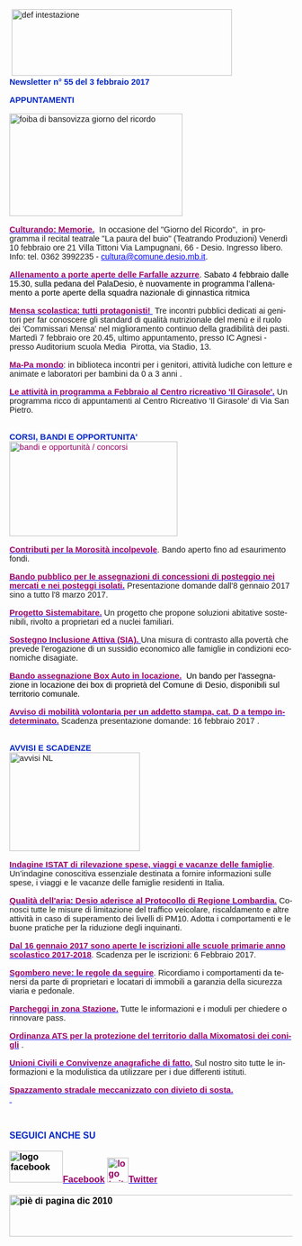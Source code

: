 <html xmlns:v="urn:schemas-microsoft-com:vml" xmlns:o="urn:schemas-microsoft-com:office:office" xmlns:w="urn:schemas-microsoft-com:office:word" xmlns:m="http://schemas.microsoft.com/office/2004/12/omml" xmlns="http://www.w3.org/TR/REC-html40"><head><meta http-equiv=Content-Type content="text/html; charset=utf-8"><meta name=Generator content="Microsoft Word 15 (filtered medium)"><!--[if !mso]><style>v\:* {behavior:url(#default#VML);}
o\:* {behavior:url(#default#VML);}
w\:* {behavior:url(#default#VML);}
.shape {behavior:url(#default#VML);}
</style><![endif]--><style><!--
/* Font Definitions */
@font-face
	{font-family:"Cambria Math";
	panose-1:2 4 5 3 5 4 6 3 2 4;}
@font-face
	{font-family:Calibri;
	panose-1:2 15 5 2 2 2 4 3 2 4;}
/* Style Definitions */
p.MsoNormal, li.MsoNormal, div.MsoNormal
	{margin:0cm;
	margin-bottom:.0001pt;
	font-size:11.0pt;
	font-family:"Calibri",sans-serif;}
a:link, span.MsoHyperlink
	{mso-style-priority:99;
	color:blue;
	text-decoration:underline;}
a:visited, span.MsoHyperlinkFollowed
	{mso-style-priority:99;
	color:#954F72;
	text-decoration:underline;}
.MsoChpDefault
	{mso-style-type:export-only;}
@page WordSection1
	{size:612.0pt 792.0pt;
	margin:70.85pt 2.0cm 2.0cm 2.0cm;}
div.WordSection1
	{page:WordSection1;}
--></style></head><body lang=IT link=blue vlink="#954F72"><div class=WordSection1><p class=MsoNormal>&nbsp;<img width=392 height=118 style='width:4.0833in;height:1.2291in' id="_x0000_i1031" src="http://www.comune.desio.mb.it/servizi/gestionedocumentale/visualizzadocumento.aspx?id=6276" alt="def intestazione"> <o:p></o:p></p><div><div><p class=MsoNormal><strong><span style='font-family:"Calibri",sans-serif;color:#0426C6'>Newsletter n° 55 del&nbsp;3 febbraio 2017</span></strong><o:p></o:p></p></div><div><p class=MsoNormal>&nbsp;<o:p></o:p></p></div><div><p class=MsoNormal><strong><span style='font-family:"Calibri",sans-serif;color:#0426C6'>APPUNTAMENTI </span></strong><o:p></o:p></p></div><div><p class=MsoNormal>&nbsp;<o:p></o:p></p></div><div><p class=MsoNormal><img width=308 height=182 style='width:3.2083in;height:1.8958in' id="_x0000_i1030" src="http://www.comune.desio.mb.it/servizi/gestionedocumentale/visualizzadocumento.aspx?ID=22104" alt="foiba di bansovizza giorno del ricordo"><o:p></o:p></p></div><div><div><p class=MsoNormal>&nbsp;<o:p></o:p></p></div><div><p class=MsoNormal><strong><span style='font-family:"Calibri",sans-serif;color:#990066'><a href="http://www.comune.desio.mb.it/servizi/notizie/notizie_fase02.aspx?ID=42967" target="_self"><span style='color:#990066'>Culturando: Memorie.</span></a></span></strong>&nbsp; In occasione del &quot;Giorno del Ricordo&quot;,&nbsp; in programma il recital teatrale &quot;La paura del buio&quot; (Teatrando Produzioni) Venerdì 10 febbraio ore 21 Villa Tittoni Via Lampugnani, 66 - Desio. Ingresso libero. Info: tel. 0362 3992235 - <a href="mailto:cultura@comune.desio.mb.it">cultura@comune.desio.mb.it</a>.<o:p></o:p></p></div><div><p class=MsoNormal>&nbsp;<o:p></o:p></p></div><div><p class=MsoNormal><span style='color:#990066'><a href="https://www.facebook.com/federginnastica/posts/958987997536829:0" target="_self"><strong><span style='font-family:"Calibri",sans-serif;color:#990066'>Allenamento a porte aperte delle Farfalle azzurre</span></strong></a></span><span style='color:black'>. Sabato 4 febbraio dalle 15.30, sulla pedana del PalaDesio, è nuovamente in programma l’allenamento a porte aperte della squadra nazionale di ginnastica ritmica</span><o:p></o:p></p></div><div><p class=MsoNormal>&nbsp;<o:p></o:p></p></div><div><p class=MsoNormal><strong><span style='font-family:"Calibri",sans-serif;color:#990066'><a href="https://www.facebook.com/events/198686807271007/" target="_self"><span style='color:#990066'>Mensa scolastica: tutti protagonisti!&nbsp;</span></a></span></strong> Tre incontri pubblici dedicati ai genitori per far conoscere gli standard di qualità nutrizionale del menù e il ruolo dei 'Commissari Mensa' nel miglioramento continuo della gradibilità dei pasti. Martedì&nbsp;7 febbraio ore 20.45, ultimo appuntamento, presso IC Agnesi - presso Auditorium scuola Media&nbsp; Pirotta, via Stadio, 13. <o:p></o:p></p></div><div><p class=MsoNormal>&nbsp;<o:p></o:p></p></div><div><p class=MsoNormal><strong><span style='font-family:"Calibri",sans-serif;color:#990066'><a href="http://www.comune.desio.mb.it/servizi/notizie/notizie_fase02.aspx?ID=41527" target="_self"><span style='color:#990066'>Ma-Pa mondo</span></a></span></strong>: in biblioteca&nbsp;incontri per i genitori, attività ludiche con letture e animate e laboratori per bambini da 0 a 3 anni . <o:p></o:p></p></div></div><div><p class=MsoNormal>&nbsp;<o:p></o:p></p></div><div><p class=MsoNormal><strong><span style='font-family:"Calibri",sans-serif;color:#990066'><a href="http://www.comune.desio.mb.it/servizi/notizie/notizie_fase02.aspx?ID=43050" target="_self"><span style='color:#990066'>Le attività in programma a Febbraio al Centro ricreativo 'Il Girasole'.</span></a></span></strong> Un programma ricco di appuntamenti al Centro Ricreativo 'Il Girasole' di Via San Pietro.<strong><span style='font-family:"Calibri",sans-serif;color:#990066'> </span></strong><o:p></o:p></p></div><div><p class=MsoNormal>&nbsp;<o:p></o:p></p></div><div><div><p class=MsoNormal>&nbsp;<o:p></o:p></p></div><div><p class=MsoNormal><strong><span style='font-family:"Calibri",sans-serif;color:#0426C6'>CORSI, BANDI E OPPORTUNITA'</span></strong> <o:p></o:p></p></div><div><p class=MsoNormal><span style='color:#990066'><img border=0 width=299 height=168 style='width:3.1145in;height:1.75in' id="_x0000_i1029" src="http://www.comune.desio.mb.it/servizi/gestionedocumentale/visualizzadocumento.aspx?id=18790" alt="bandi e opportunità / concorsi"></span><o:p></o:p></p></div></div><div><p class=MsoNormal>&nbsp;<o:p></o:p></p></div><div><p class=MsoNormal><strong><span style='font-family:"Calibri",sans-serif;color:#990066'><a href="http://www.comune.desio.mb.it/servizi/notizie/notizie_fase02.aspx?ID=42983" target="_self"><span style='color:#990066'>Contributi per la Morosità incolpevole</span></a></span></strong>. Bando aperto fino ad esaurimento fondi. <o:p></o:p></p></div><div><p class=MsoNormal>&nbsp;<o:p></o:p></p></div><div><p class=MsoNormal><strong><span style='font-family:"Calibri",sans-serif;color:#990066'><a href="http://www.comune.desio.mb.it/servizi/notizie/notizie_fase02.aspx?ID=42938" target="_self"><span style='color:#990066'>Bando pubblico per le assegnazioni di concessioni di posteggio nei mercati e nei posteggi isolati.</span></a></span></strong> Presentazione domande dall'8 gennaio 2017 sino a tutto l'8 marzo 2017.<o:p></o:p></p></div><div><p class=MsoNormal>&nbsp;<o:p></o:p></p></div><div><p class=MsoNormal><strong><span style='font-family:"Calibri",sans-serif;color:#990066'><a href="http://www.comune.desio.mb.it/servizi/notizie/notizie_fase02.aspx?ID=41431" target="_self"><span style='color:#990066'>Progetto Sistemabitare.</span></a></span></strong> Un progetto che propone soluzioni abitative sostenibili, rivolto a proprietari ed a nuclei familiari. <o:p></o:p></p></div><div><p class=MsoNormal>&nbsp;<o:p></o:p></p></div><div><p class=MsoNormal><strong><span style='font-family:"Calibri",sans-serif;color:#990066'><a href="http://www.comune.desio.mb.it/servizi/notizie/notizie_fase02.aspx?ID=40660" target="_self"><span style='color:#990066'>Sostegno Inclusione Attiva (SIA).</span> </a></span></strong>Una misura di contrasto alla povertà che prevede l'erogazione di un sussidio economico alle famiglie in condizioni economiche disagiate.<o:p></o:p></p></div><div><p class=MsoNormal>&nbsp;<o:p></o:p></p></div><div><div><p class=MsoNormal><span style='color:#990066'><a href="http://www.comune.desio.mb.it/servizi/notizie/notizie_fase02.aspx?ID=35369" target="_self"><strong><span style='font-family:"Calibri",sans-serif;color:#990066'>Bando assegnazione Box Auto in locazione.</span></strong></a><strong><span style='font-family:"Calibri",sans-serif'>&nbsp; </span></strong></span><span style='color:black'>Un</span><strong><span style='font-family:"Calibri",sans-serif;color:#990066'> </span></strong><span style='color:black'>bando per l'assegnazione in locazione dei box di proprietà del Comune di Desio, disponibili sul territorio comunale.</span><o:p></o:p></p></div><div><p class=MsoNormal>&nbsp;<o:p></o:p></p></div><div><p class=MsoNormal><strong><span style='font-family:"Calibri",sans-serif;color:#990066'><a href="http://www.comune.desio.mb.it/servizi/notizie/notizie_fase02.aspx?ID=43017" target="_self"><span style='color:#990066'>Avviso di mobilità volontaria per un addetto stampa, cat. D a tempo indeterminato.</span></a></span></strong> Scadenza presentazione domande: 16 febbraio 2017 .<o:p></o:p></p></div><div><p class=MsoNormal>&nbsp;<o:p></o:p></p></div></div><div><p class=MsoNormal>&nbsp;<o:p></o:p></p></div><div><p class=MsoNormal><strong><span style='font-family:"Calibri",sans-serif;color:#0426C6'>AVVISI E SCADENZE</span></strong> <o:p></o:p></p></div><div><div><p class=MsoNormal><img border=0 width=232 height=175 style='width:2.4166in;height:1.8229in' id="_x0000_i1028" src="http://www.comune.desio.mb.it/servizi/gestionedocumentale/visualizzadocumento.aspx?id=18789" alt="avvisi NL"><o:p></o:p></p></div><div><p class=MsoNormal>&nbsp;<o:p></o:p></p></div><div><p class=MsoNormal><strong><span style='font-family:"Calibri",sans-serif;color:#990066'><a href="http://www.comune.desio.mb.it/servizi/notizie/notizie_fase02.aspx?ID=43070" target="_self"><span style='color:#990066'>Indagine ISTAT di rilevazione spese, viaggi e vacanze delle famiglie</span></a></span></strong>. Un’indagine conoscitiva essenziale destinata a fornire informazioni sulle spese, i viaggi e le vacanze delle famiglie residenti in Italia.<o:p></o:p></p></div><div><p class=MsoNormal>&nbsp;<o:p></o:p></p></div><div><div><p class=MsoNormal><strong><span style='font-family:"Calibri",sans-serif;color:#990066'><a href="http://www.comune.desio.mb.it/servizi/notizie/notizie_fase02.aspx?ID=42950" target="_self"><span style='color:#990066'>Qualità dell'aria: Desio aderisce al Protocollo di Regione Lombardia.</span></a></span></strong> Conosci tutte le misure di limitazione del traffico veicolare, riscaldamento e altre attività in caso di superamento dei livelli di PM10. Adotta i comportamenti e le buone pratiche per la riduzione degli inquinanti. <o:p></o:p></p></div></div><div><p class=MsoNormal>&nbsp;<o:p></o:p></p></div><div><p class=MsoNormal><strong><span style='font-family:"Calibri",sans-serif;color:#990066'><a href="http://www.comune.desio.mb.it/servizi/notizie/notizie_fase02.aspx?ID=42848" target="_self"><span style='color:#990066'>Dal 16 gennaio 2017 sono aperte le iscrizioni alle scuole primarie anno scolastico 2017-2018</span></a></span></strong>. Scadenza per le iscrizioni: 6 Febbraio 2017.<o:p></o:p></p></div></div><div><div><div><p class=MsoNormal>&nbsp;<o:p></o:p></p></div><div><p class=MsoNormal><strong><span style='font-family:"Calibri",sans-serif;color:#990066'><a href="http://www.comune.desio.mb.it/servizi/notizie/notizie_fase02.aspx?ID=42701" target="_self"><span style='color:#990066'>Sgombero neve: le regole da seguire</span></a></span></strong>. Ricordiamo i comportamenti da tenersi da parte di proprietari e locatari di immobili a garanzia della sicurezza viaria e pedonale. <o:p></o:p></p></div><div><p class=MsoNormal>&nbsp;<o:p></o:p></p></div><div><p class=MsoNormal><strong><span style='font-family:"Calibri",sans-serif;color:#990066'><a href="http://www.comune.desio.mb.it/servizi/notizie/notizie_fase02.aspx?ID=42741" target="_self"><span style='color:#990066'>Parcheggi in zona Stazione.</span></a></span></strong> Tutte le informazioni e i moduli per chiedere o rinnovare pass. <o:p></o:p></p></div><div><p class=MsoNormal>&nbsp;<o:p></o:p></p></div><div><p class=MsoNormal><strong><span style='font-family:"Calibri",sans-serif;color:#990066'><a href="http://www.comune.desio.mb.it/servizi/notizie/notizie_fase02.aspx?ID=41024" target="_self"><span style='color:#990066'>Ordinanza ATS per la protezione del territorio dalla Mixomatosi dei conigli</span></a></span></strong> .<o:p></o:p></p></div></div></div><div><p class=MsoNormal>&nbsp;<o:p></o:p></p></div><div><p class=MsoNormal><strong><span style='font-family:"Calibri",sans-serif;color:#990066'><a href="http://www.comune.desio.mb.it/servizi/notizie/notizie_fase02.aspx?ID=40869" target="_self"><span style='color:#990066'>Unioni Civili e Convivenze anagrafiche di fatto.</span></a></span></strong> Sul nostro sito tutte le informazioni e la modulistica da utilizzare per i due differenti istituti.<o:p></o:p></p></div><div><p class=MsoNormal>&nbsp;<o:p></o:p></p></div><div><p class=MsoNormal><strong><span style='font-family:"Calibri",sans-serif;color:#990066'><a href="http://www.comune.desio.mb.it/servizi/notizie/notizie_fase02.aspx?ID=40731" target="_self"><o:p></o:p></a></span></strong></p><div><p class=MsoNormal><strong><u><span style='font-family:"Calibri",sans-serif;color:#990066'><a href="http://www.comune.desio.mb.it/servizi/notizie/notizie_fase02.aspx?ID=40731" target="_self"><span style='color:#990066'>Spazzamento stradale meccanizzato con divieto di sosta.</span></a></span></u></strong></p></div><div><p class=MsoNormal><b><u><span style='color:blue'><a href="http://www.comune.desio.mb.it/servizi/notizie/notizie_fase02.aspx?ID=40731" target="_self">&nbsp;<o:p></o:p></a></span></u></b></p></div><p class=MsoNormal><o:p>&nbsp;</o:p></p></div><div><div><p class=MsoNormal>&nbsp;<o:p></o:p></p></div><div><p class=MsoNormal>&nbsp;<o:p></o:p></p></div><div><p class=MsoNormal><strong><span style='font-size:12.0pt;font-family:"Calibri",sans-serif;color:#0426C6'>SEGUICI ANCHE SU</span></strong><span style='font-size:12.0pt;color:black'><o:p></o:p></span></p></div><div><div><div><div><div><div><div><div><div><div><p class=MsoNormal><span style='font-size:12.0pt;color:black'>&nbsp;<o:p></o:p></span></p></div><div><p class=MsoNormal><b><span style='font-size:12.0pt;color:black'><img border=0 width=95 height=56 style='width:.9895in;height:.5833in' id="_x0000_i1027" src="https://www.comune.desio.mb.it/servizi/gestionedocumentale/visualizzadocumento.aspx?ID=18791" alt="logo facebook"></span></b><span style='font-size:12.0pt;color:black'><a href="https://it-it.facebook.com/pages/Comune-Di-Desio/103441483073684" target="_self"><strong><span style='font-family:"Calibri",sans-serif;color:#990066'>Facebook</span></strong></a></span><strong><span style='font-size:12.0pt;font-family:"Calibri",sans-serif;color:#990066'> </span></strong><b><span style='font-size:12.0pt;color:#990066'><img border=0 width=38 height=44 style='width:.3958in;height:.4583in' id="_x0000_i1026" src="https://www.comune.desio.mb.it/servizi/gestionedocumentale/visualizzadocumento.aspx?ID=18792" alt="logo twitter"></span></b><span style='font-size:12.0pt;color:black'><a href="https://mobile.twitter.com/comunedidesio" target="_self"><strong><span style='font-family:"Calibri",sans-serif;color:#990066'>Twitter</span></strong></a><strong><span style='font-family:"Calibri",sans-serif'> </span></strong><o:p></o:p></span></p></div><div><p class=MsoNormal><span style='font-size:12.0pt;color:black'>&nbsp;<o:p></o:p></span></p></div></div><div><p class=MsoNormal><b><span style='font-size:12.0pt;color:black'><img border=0 width=993 height=74 style='width:10.3437in;height:.7708in' id="_x0000_i1025" src="http://www.comune.desio.mb.it/servizi/gestionedocumentale/visualizzadocumento.aspx?id=6565" alt="piè di pagina dic 2010"></span></b><span style='font-size:12.0pt;color:black'><o:p></o:p></span></p></div></div></div></div></div></div></div></div></div></div></div